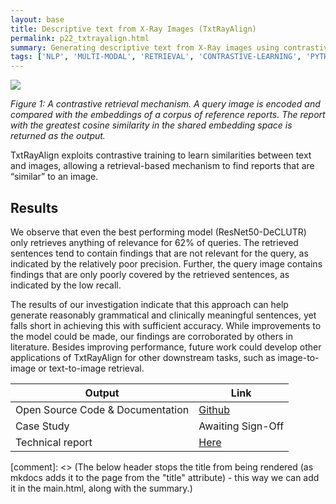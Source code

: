 ```yaml
---
layout: base
title: Descriptive text from X-Ray Images (TxtRayAlign)
permalink: p22_txtrayalign.html
summary: Generating descriptive text from X-Ray images using contrastive learning on multi-modal data
tags: ['NLP', 'MULTI-MODAL', 'RETRIEVAL', 'CONTRASTIVE-LEARNING', 'PYTHON']
---
```


![](../images/p22fig1.png)
<p align="left">
    <em>Figure 1: A contrastive retrieval mechanism.   A query image is encoded and compared with the embeddings of a corpus of reference reports.  The report with the greatest cosine similarity in the shared embedding space is returned as the output.</em>
</p>

TxtRayAlign exploits contrastive training to learn similarities between text and images, allowing a retrieval-based mechanism to find reports that are “similar” to an image.

## Results

We observe that even the best performing model (ResNet50-DeCLUTR) only retrieves anything of relevance for 62% of queries. The retrieved sentences tend to contain findings that are not relevant for the query, as indicated by the relatively poor precision. Further, the query image contains findings that are only poorly covered by the retrieved sentences, as indicated by the low recall.

The results of our investigation indicate that this approach can help generate reasonably grammatical and clinically meaningful sentences, yet falls short in achieving this with sufficient accuracy. While improvements to the model could be made, our findings are corroborated by others in literature. Besides improving
performance, future work could develop other applications of TxtRayAlign for other downstream tasks, such as image-to-image or text-to-image retrieval.

| Output | Link |
| ---- | ---- |
| Open Source Code & Documentation | [Github](https://github.com/nhsx/txt-ray-align) |
| Case Study | Awaiting Sign-Off |
| Technical report | [Here](https://github.com/nhsx/txt-ray-align/blob/main/report/TxtRayAlign_Report_DZ.pdf) |

[comment]: <> (The below header stops the title from being rendered (as mkdocs adds it to the page from the "title" attribute) - this way we can add it in the main.html, along with the summary.)
#
